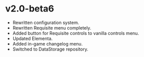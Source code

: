 # v2.0-beta6
- Rewritten configuration system.
- Rewritten Requisite menu completely.
- Added button for Requisite controls to vanilla controls menu.
- Updated Elementa.
- Added in-game changelog menu.
- Switched to DataStorage repository.